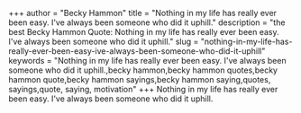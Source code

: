 +++
author = "Becky Hammon"
title = "Nothing in my life has really ever been easy. I've always been someone who did it uphill."
description = "the best Becky Hammon Quote: Nothing in my life has really ever been easy. I've always been someone who did it uphill."
slug = "nothing-in-my-life-has-really-ever-been-easy-ive-always-been-someone-who-did-it-uphill"
keywords = "Nothing in my life has really ever been easy. I've always been someone who did it uphill.,becky hammon,becky hammon quotes,becky hammon quote,becky hammon sayings,becky hammon saying,quotes, sayings,quote, saying, motivation"
+++
Nothing in my life has really ever been easy. I've always been someone who did it uphill.
